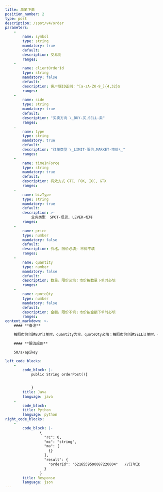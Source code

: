 ```yaml
---
title: 单笔下单
position_number: 2
type: post
description: /spot/v4/order
parameters:
    -
        name: symbol
        type: string
        mandatory: true
        default:
        description: 交易对
        ranges:
    -
        name: clientOrderId
        type: string
        mandatory: false
        default:
        description: 客户端ID正则：^[a-zA-Z0-9_]{4,32}$
        ranges:
    -
        name: side
        type: string
        mandatory: true
        default:
        description: "买卖方向 \_BUY-买,SELL-卖"
        ranges:
    -
        name: type
        type: string
        mandatory: true
        default:
        description: "订单类型 \_LIMIT-限价,MARKET-市价\_"
        ranges:
    -
        name: timeInForce
        type: string
        mandatory: true
        default:
        description: 有效方式 GTC, FOK, IOC, GTX
        ranges:
    -
        name: bizType
        type: string
        mandatory: true
        default:
        description: >-
            业务类型  SPOT-现货, LEVER-杠杆
        ranges:
    -
        name: price
        type: number
        mandatory: false
        default:
        description: 价格。限价必填; 市价不填
        ranges:
    -
        name: quantity
        type: number
        mandatory: false
        default:
        description: 数量。限价必填；市价按数量下单时必填
        ranges:
    -
        name: quoteQty
        type: number
        mandatory: false
        default:
        description: 金额。限价不填；市价按金额下单时必填
        ranges:
content_markdown: >-
    #### **备注**

    按照市价创建BUY订单时，quantity为空，quoteQty必填；按照市价创建SELL订单时，quoteQty为空，quantity必填。 
  
    #### **限流规则**

    50/s/apikey

left_code_blocks:
    -
        code_block: |-
            public String orderPost(){


            }
        title: Java
        language: java
    -
        code_block:
        title: Python
        language: python
right_code_blocks:
    -
        code_block: |-
                {
                  "rc": 0,
                  "mc": "string",
                  "ma": [
                    {}
                  ],
                  "result": {
                    "orderId": "6216559590087220004"   //订单ID
                  }
                }
        title: Response
        language: json
---
```

